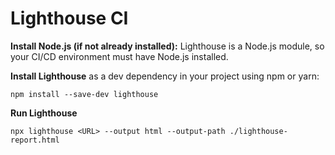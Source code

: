 # Lighthouse CI



**Install Node.js (if not already installed):** Lighthouse is a Node.js module, so your CI/CD environment must have Node.js installed.



**Install Lighthouse** as a dev dependency in your project using npm or yarn:

```npm install --save-dev lighthouse
npm install --save-dev lighthouse
```



**Run Lighthouse**

```
npx lighthouse <URL> --output html --output-path ./lighthouse-report.html
```




